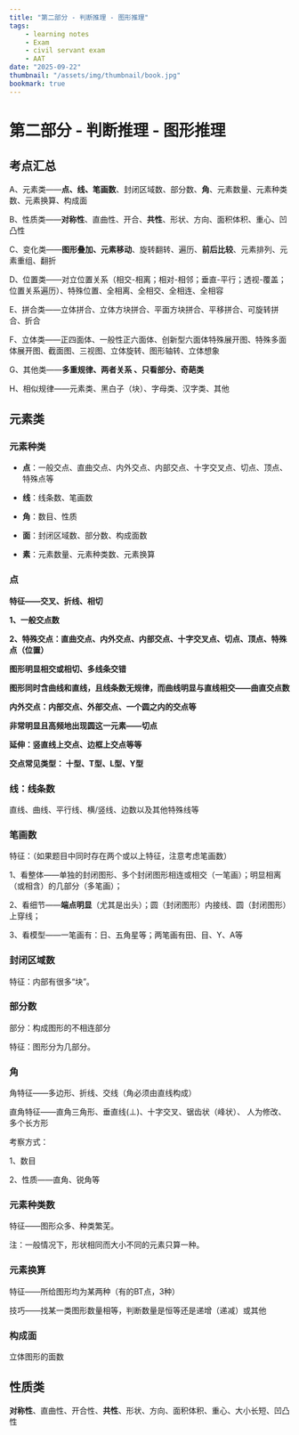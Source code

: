 ```yaml
---
title: "第二部分 - 判断推理 - 图形推理"
tags:
    - learning notes
    - Exam
    - civil servant exam
    - AAT
date: "2025-09-22"
thumbnail: "/assets/img/thumbnail/book.jpg"
bookmark: true
---
```

# 第二部分 - 判断推理 - 图形推理
## 考点汇总
A、元素类——**点、线、笔画数**、封闭区域数、部分数、**角**、元素数量、元素种类数、元素换算、构成面

B、性质类——**对称性**、直曲性、开合、**共性**、形状、方向、面积体积、重心、凹凸性

C、变化类——**图形叠加、元素移动**、旋转翻转、遍历、**前后比较**、元素排列、元素重组、翻折

D、位置类——对立位置关系（相交-相离；相对-相邻；垂直-平行；透视-覆盖；位置关系遍历）、特殊位置、全相离、全相交、全相连、全相容

E、拼合类——立体拼合、立体方块拼合、平面方块拼合、平移拼合、可旋转拼合、折合

F、立体类——正四面体、一般性正六面体、创新型六面体特殊展开图、特殊多面体展开图、截面图、三视图、立体旋转、图形轴转、立体想象

G、其他类——**多重规律、两者关系 、只看部分、奇葩类**

H、相似规律——元素类、黑白子（块）、字母类、汉字类、其他

## 元素类
### 元素种类
- **点**：一般交点、直曲交点、内外交点、内部交点、十字交叉点、切点、顶点、特殊点等

- **线**：线条数、笔画数

- **角**：数目、性质

- **面**：封闭区域数、部分数、构成面数

- **素**：元素数量、元素种类数、元素换算

### 点
**特征——交叉、折线、相切**

**1、一般交点数**

**2、特殊交点：直曲交点、内外交点、内部交点、十字交叉点、切点、顶点、特殊点（位置）**

**图形明显相交或相切、多线条交错**

**图形同时含曲线和直线，且线条数无规律，而曲线明显与直线相交——曲直交点数**

**内外交点：内部交点、外部交点、一个圆之内的交点等**

**非常明显且高频地出现圆这一元素——切点**

**延伸：竖直线上交点、边框上交点等等**

**交点常见类型： 十型、T型、L型、Y型**

### 线：线条数
直线、曲线、平行线、横/竖线、边数以及其他特殊线等

### 笔画数
特征：（如果题目中同时存在两个或以上特征，注意考虑笔画数）

1、看整体——单独的封闭图形、多个封闭图形相连或相交（一笔画）；明显相离（或相含）的几部分（多笔画）；

2、看细节——**端点明显**（尤其是出头）；圆（封闭图形）内接线、圆（封闭图形）上穿线；

3、看模型——一笔画有：日、五角星等；两笔画有田、目、Y、A等

### 封闭区域数
特征：内部有很多“块”。

### 部分数
部分：构成图形的不相连部分

特征：图形分为几部分。

### 角
角特征——多边形、折线、交线（角必须由直线构成）

直角特征——直角三角形、垂直线(⊥)、十字交叉、锯齿状（峰状）、 人为修改、多个长方形

考察方式：

1、数目

2、性质——直角、锐角等

### 元素种类数
特征——图形众多、种类繁芜。

注：一般情况下，形状相同而大小不同的元素只算一种。

### 元素换算
特征——所给图形均为某两种（有的BT点，3种）

技巧——找某一类图形数量相等，判断数量是恒等还是递增（递减）或其他

### 构成面
立体图形的面数

## 性质类

**对称性**、直曲性、开合性、**共性**、形状、方向、面积体积、重心、大小长短、凹凸性

